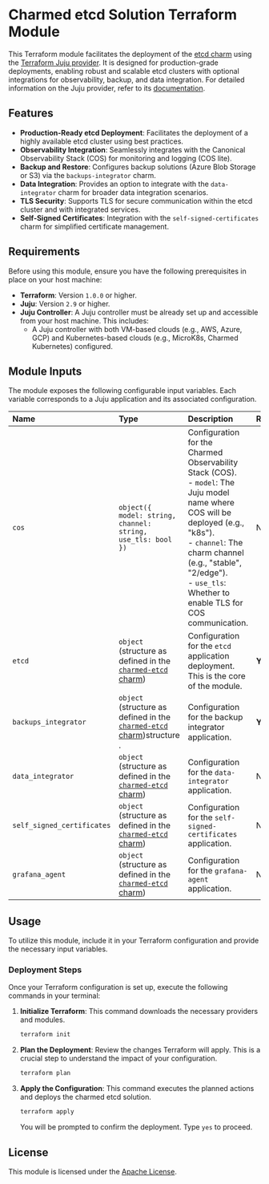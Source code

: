 # Charmed etcd Solution Terraform Module

This Terraform module facilitates the deployment of the [etcd charm](https://charmhub.io/etcd) using the [Terraform Juju provider](https://github.com/juju/terraform-provider-juju/). It is designed for production-grade deployments, enabling robust and scalable etcd clusters with optional integrations for observability, backup, and data integration. For detailed information on the Juju provider, refer to its [documentation](https://registry.terraform.io/providers/juju/juju/latest/docs).

## Features

  * **Production-Ready etcd Deployment**: Facilitates the deployment of a highly available etcd cluster using best practices.
  * **Observability Integration**: Seamlessly integrates with the Canonical Observability Stack (COS) for monitoring and logging (COS lite).
  * **Backup and Restore**: Configures backup solutions (Azure Blob Storage or S3) via the `backups-integrator` charm.
  * **Data Integration**: Provides an option to integrate with the `data-integrator` charm for broader data integration scenarios.
  * **TLS Security**: Supports TLS for secure communication within the etcd cluster and with integrated services.
  * **Self-Signed Certificates**: Integration with the `self-signed-certificates` charm for simplified certificate management.

## Requirements

Before using this module, ensure you have the following prerequisites in place on your host machine:

  * **Terraform**: Version `1.0.0` or higher.
  * **Juju**: Version `2.9` or higher.
  * **Juju Controller**: A Juju controller must be already set up and accessible from your host machine. This includes:
      * A Juju controller with both VM-based clouds (e.g., AWS, Azure, GCP) and Kubernetes-based clouds (e.g., MicroK8s, Charmed Kubernetes) configured. 

## Module Inputs

The module exposes the following configurable input variables. Each variable corresponds to a Juju application and its associated configuration.

| Name                       | Type                                                                                                                                                                      | Description                                                                                                                                                                                                                                                           | Required | Default                                          |
| :------------------------- | :------------------------------------------------------------------------------------------------------------------------------------------------------------------------ | :-------------------------------------------------------------------------------------------------------------------------------------------------------------------------------------------------------------------------------------------------------------------- | :------- | :----------------------------------------------- |
| `cos`                      | `object({ model: string, channel: string, use_tls: bool })`                                                                                                               | Configuration for the Charmed Observability Stack (COS). <br> - `model`: The Juju model name where COS will be deployed (e.g., "k8s"). <br> - `channel`: The charm channel (e.g., "stable", "2/edge"). <br> - `use_tls`: Whether to enable TLS for COS communication. | No       | `{model="k8s", channel="2/edge", use_tls=false}` |
| `etcd`                     | `object` (structure as defined in the [`charmed-etcd` charm](https://github.com/canonical/charmed-etcd-operator/blob/3.6/edge/terraform/product/variables.tf))            | Configuration for the `etcd` application deployment. This is the core of the module.                                                                                                                                                                                  | **Yes**  | `n/a`                                            |
| `backups_integrator`       | `object` (structure as defined in the [`charmed-etcd` charm](https://github.com/canonical/charmed-etcd-operator/blob/3.6/edge/terraform/product/variables.tf))structure . | Configuration for the backup integrator application.                                                                                                                                                                                                                  | **Yes**  | `null`                                           |
| `data_integrator`          | `object` (structure as defined in the [`charmed-etcd` charm](https://github.com/canonical/charmed-etcd-operator/blob/3.6/edge/terraform/product/variables.tf))            | Configuration for the `data-integrator` application.                                                                                                                                                                                                                  | No       | `{}`                                             |
| `self_signed_certificates` | `object` (structure as defined in the [`charmed-etcd` charm](https://github.com/canonical/charmed-etcd-operator/blob/3.6/edge/terraform/product/variables.tf))            | Configuration for the `self-signed-certificates` application.                                                                                                                                                                                                         | No       | `{}`                                             |
| `grafana_agent`            | `object` (structure as defined in the [`charmed-etcd` charm](https://github.com/canonical/charmed-etcd-operator/blob/3.6/edge/terraform/product/variables.tf))            | Configuration for the `grafana-agent` application.                                                                                                                                                                                                                    | No       | `{channel = "1/stable"}`                         |


## Usage

To utilize this module, include it in your Terraform configuration and provide the necessary input variables.


### Deployment Steps

Once your Terraform configuration is set up, execute the following commands in your terminal:

1.  **Initialize Terraform**: This command downloads the necessary providers and modules.

    ```bash
    terraform init
    ```

2.  **Plan the Deployment**: Review the changes Terraform will apply. This is a crucial step to understand the impact of your configuration.

    ```bash
    terraform plan
    ```

3.  **Apply the Configuration**: This command executes the planned actions and deploys the charmed etcd solution.

    ```bash
    terraform apply
    ```

    You will be prompted to confirm the deployment. Type `yes` to proceed.

## License

This module is licensed under the [Apache License](../../../LICENSE).

